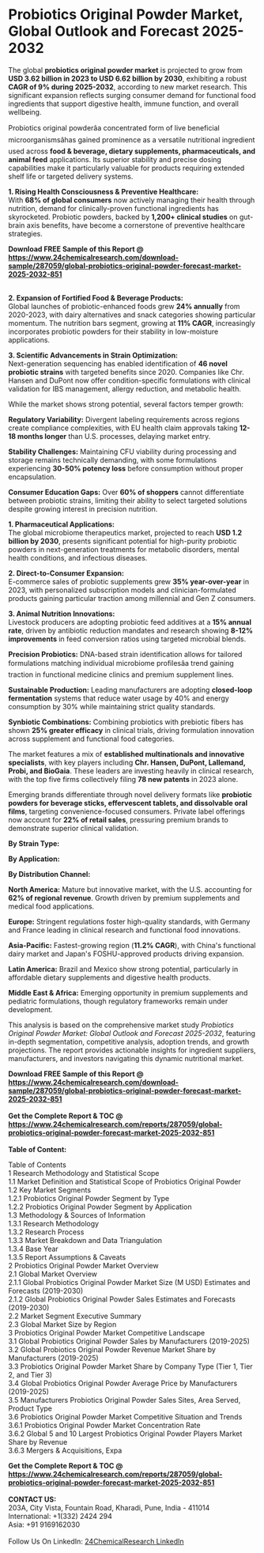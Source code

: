 <h1>Probiotics Original Powder Market, Global Outlook and Forecast 2025-2032</h1><p>The global <strong>probiotics original powder market</strong> is projected to grow from <strong>USD 3.62 billion in 2023 to USD 6.62 billion by 2030</strong>, exhibiting a robust <strong>CAGR of 9% during 2025-2032</strong>, according to new market research. This significant expansion reflects surging consumer demand for functional food ingredients that support digestive health, immune function, and overall wellbeing.</p><p>Probiotics original powderâa concentrated form of live beneficial microorganismsâhas gained prominence as a versatile nutritional ingredient used across <strong>food &amp; beverage, dietary supplements, pharmaceuticals, and animal feed</strong> applications. Its superior stability and precise dosing capabilities make it particularly valuable for products requiring extended shelf life or targeted delivery systems.</p><p><strong>1. Rising Health Consciousness &amp; Preventive Healthcare:</strong><br>
With <strong>68% of global consumers</strong> now actively managing their health through nutrition, demand for clinically-proven functional ingredients has skyrocketed. Probiotic powders, backed by <strong>1,200+ clinical studies</strong> on gut-brain axis benefits, have become a cornerstone of preventive healthcare strategies.</p><div><b>Download FREE Sample of this Report @ 
            <a href="https://www.24chemicalresearch.com/download-sample/287059/global-probiotics-original-powder-forecast-market-2025-2032-851">
            https://www.24chemicalresearch.com/download-sample/287059/global-probiotics-original-powder-forecast-market-2025-2032-851</a></b></div><br><p><strong>2. Expansion of Fortified Food &amp; Beverage Products:</strong><br>
Global launches of probiotic-enhanced foods grew <strong>24% annually</strong> from 2020-2023, with dairy alternatives and snack categories showing particular momentum. The nutrition bars segment, growing at <strong>11% CAGR</strong>, increasingly incorporates probiotic powders for their stability in low-moisture applications.</p><p><strong>3. Scientific Advancements in Strain Optimization:</strong><br>
Next-generation sequencing has enabled identification of <strong>46 novel probiotic strains</strong> with targeted benefits since 2020. Companies like Chr. Hansen and DuPont now offer condition-specific formulations with clinical validation for IBS management, allergy reduction, and metabolic health.</p><p>While the market shows strong potential, several factors temper growth:</p><p><strong>Regulatory Variability:</strong> Divergent labeling requirements across regions create compliance complexities, with EU health claim approvals taking <strong>12-18 months longer</strong> than U.S. processes, delaying market entry.</p><p><strong>Stability Challenges:</strong> Maintaining CFU viability during processing and storage remains technically demanding, with some formulations experiencing <strong>30-50% potency loss</strong> before consumption without proper encapsulation.</p><p><strong>Consumer Education Gaps:</strong> Over <strong>60% of shoppers</strong> cannot differentiate between probiotic strains, limiting their ability to select targeted solutions despite growing interest in precision nutrition.</p><p><strong>1. Pharmaceutical Applications:</strong><br>
The global microbiome therapeutics market, projected to reach <strong>USD 1.2 billion by 2030</strong>, presents significant potential for high-purity probiotic powders in next-generation treatments for metabolic disorders, mental health conditions, and infectious diseases.</p><p><strong>2. Direct-to-Consumer Expansion:</strong><br>
E-commerce sales of probiotic supplements grew <strong>35% year-over-year</strong> in 2023, with personalized subscription models and clinician-formulated products gaining particular traction among millennial and Gen Z consumers.</p><p><strong>3. Animal Nutrition Innovations:</strong><br>
Livestock producers are adopting probiotic feed additives at a <strong>15% annual rate</strong>, driven by antibiotic reduction mandates and research showing <strong>8-12% improvements</strong> in feed conversion ratios using targeted microbial blends.</p><p><strong>Precision Probiotics:</strong> DNA-based strain identification allows for tailored formulations matching individual microbiome profilesâa trend gaining traction in functional medicine clinics and premium supplement lines.</p><p><strong>Sustainable Production:</strong> Leading manufacturers are adopting <strong>closed-loop fermentation</strong> systems that reduce water usage by 40% and energy consumption by 30% while maintaining strict quality standards.</p><p><strong>Synbiotic Combinations:</strong> Combining probiotics with prebiotic fibers has shown <strong>25% greater efficacy</strong> in clinical trials, driving formulation innovation across supplement and functional food categories.</p><p>The market features a mix of <strong>established multinationals and innovative specialists</strong>, with key players including <strong>Chr. Hansen, DuPont, Lallemand, Probi, and BioGaia</strong>. These leaders are investing heavily in clinical research, with the top five firms collectively filing <strong>78 new patents</strong> in 2023 alone.</p><p>Emerging brands differentiate through novel delivery formats like <strong>probiotic powders for beverage sticks, effervescent tablets, and dissolvable oral films</strong>, targeting convenience-focused consumers. Private label offerings now account for <strong>22% of retail sales</strong>, pressuring premium brands to demonstrate superior clinical validation.</p><p><strong>By Strain Type:</strong></p><p><strong>By Application:</strong></p><p><strong>By Distribution Channel:</strong></p><p><strong>North America:</strong> Mature but innovative market, with the U.S. accounting for <strong>62% of regional revenue</strong>. Growth driven by premium supplements and medical food applications.</p><p><strong>Europe:</strong> Stringent regulations foster high-quality standards, with Germany and France leading in clinical research and functional food innovations.</p><p><strong>Asia-Pacific:</strong> Fastest-growing region (<strong>11.2% CAGR</strong>), with China's functional dairy market and Japan's FOSHU-approved products driving expansion.</p><p><strong>Latin America:</strong> Brazil and Mexico show strong potential, particularly in affordable dietary supplements and digestive health products.</p><p><strong>Middle East &amp; Africa:</strong> Emerging opportunity in premium supplements and pediatric formulations, though regulatory frameworks remain under development.</p><p>This analysis is based on the comprehensive market study <em>Probiotics Original Powder Market: Global Outlook and Forecast 2025-2032</em>, featuring in-depth segmentation, competitive analysis, adoption trends, and growth projections. The report provides actionable insights for ingredient suppliers, manufacturers, and investors navigating this dynamic nutritional market.</p><div><b>Download FREE Sample of this Report @ 
            <a href="https://www.24chemicalresearch.com/download-sample/287059/global-probiotics-original-powder-forecast-market-2025-2032-851">
            https://www.24chemicalresearch.com/download-sample/287059/global-probiotics-original-powder-forecast-market-2025-2032-851</a></b></div><br><div><b>Get the Complete Report & TOC @ 
            <a href="https://www.24chemicalresearch.com/reports/287059/global-probiotics-original-powder-forecast-market-2025-2032-851">
            https://www.24chemicalresearch.com/reports/287059/global-probiotics-original-powder-forecast-market-2025-2032-851</a></b></div><br>
            <b>Table of Content:</b><p>Table of Contents<br />
1 Research Methodology and Statistical Scope<br />
1.1 Market Definition and Statistical Scope of Probiotics Original Powder<br />
1.2 Key Market Segments<br />
1.2.1 Probiotics Original Powder Segment by Type<br />
1.2.2 Probiotics Original Powder Segment by Application<br />
1.3 Methodology & Sources of Information<br />
1.3.1 Research Methodology<br />
1.3.2 Research Process<br />
1.3.3 Market Breakdown and Data Triangulation<br />
1.3.4 Base Year<br />
1.3.5 Report Assumptions & Caveats<br />
2 Probiotics Original Powder Market Overview<br />
2.1 Global Market Overview<br />
2.1.1 Global Probiotics Original Powder Market Size (M USD) Estimates and Forecasts (2019-2030)<br />
2.1.2 Global Probiotics Original Powder Sales Estimates and Forecasts (2019-2030)<br />
2.2 Market Segment Executive Summary<br />
2.3 Global Market Size by Region<br />
3 Probiotics Original Powder Market Competitive Landscape<br />
3.1 Global Probiotics Original Powder Sales by Manufacturers (2019-2025)<br />
3.2 Global Probiotics Original Powder Revenue Market Share by Manufacturers (2019-2025)<br />
3.3 Probiotics Original Powder Market Share by Company Type (Tier 1, Tier 2, and Tier 3)<br />
3.4 Global Probiotics Original Powder Average Price by Manufacturers (2019-2025)<br />
3.5 Manufacturers Probiotics Original Powder Sales Sites, Area Served, Product Type<br />
3.6 Probiotics Original Powder Market Competitive Situation and Trends<br />
3.6.1 Probiotics Original Powder Market Concentration Rate<br />
3.6.2 Global 5 and 10 Largest Probiotics Original Powder Players Market Share by Revenue<br />
3.6.3 Mergers & Acquisitions, Expa</p><div><b>Get the Complete Report & TOC @ 
            <a href="https://www.24chemicalresearch.com/reports/287059/global-probiotics-original-powder-forecast-market-2025-2032-851">
            https://www.24chemicalresearch.com/reports/287059/global-probiotics-original-powder-forecast-market-2025-2032-851</a></b></div><br><b>CONTACT US:</b><br>
            203A, City Vista, Fountain Road, Kharadi, Pune, India - 411014<br>
            International: +1(332) 2424 294<br>
            Asia: +91 9169162030 <br><br>
            Follow Us On LinkedIn: <a href="https://www.linkedin.com/company/24chemicalresearch/">24ChemicalResearch LinkedIn</a>